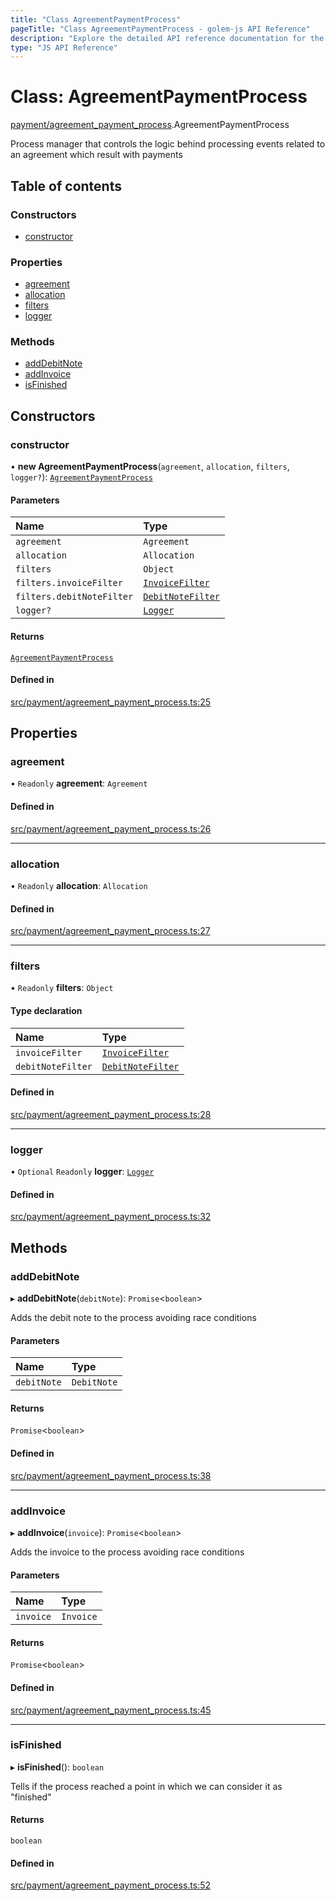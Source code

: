 ```yaml
---
title: "Class AgreementPaymentProcess"
pageTitle: "Class AgreementPaymentProcess - golem-js API Reference"
description: "Explore the detailed API reference documentation for the Class AgreementPaymentProcess within the golem-js SDK for the Golem Network."
type: "JS API Reference"
---
```

# Class: AgreementPaymentProcess

[payment/agreement\_payment\_process](../modules/payment_agreement_payment_process).AgreementPaymentProcess

Process manager that controls the logic behind processing events related to an agreement which result with payments

## Table of contents

### Constructors

- [constructor](payment_agreement_payment_process.AgreementPaymentProcess#constructor)

### Properties

- [agreement](payment_agreement_payment_process.AgreementPaymentProcess#agreement)
- [allocation](payment_agreement_payment_process.AgreementPaymentProcess#allocation)
- [filters](payment_agreement_payment_process.AgreementPaymentProcess#filters)
- [logger](payment_agreement_payment_process.AgreementPaymentProcess#logger)

### Methods

- [addDebitNote](payment_agreement_payment_process.AgreementPaymentProcess#adddebitnote)
- [addInvoice](payment_agreement_payment_process.AgreementPaymentProcess#addinvoice)
- [isFinished](payment_agreement_payment_process.AgreementPaymentProcess#isfinished)

## Constructors

### constructor

• **new AgreementPaymentProcess**(`agreement`, `allocation`, `filters`, `logger?`): [`AgreementPaymentProcess`](payment_agreement_payment_process.AgreementPaymentProcess)

#### Parameters

| Name | Type |
| :------ | :------ |
| `agreement` | `Agreement` |
| `allocation` | `Allocation` |
| `filters` | `Object` |
| `filters.invoiceFilter` | [`InvoiceFilter`](../modules/payment_service#invoicefilter) |
| `filters.debitNoteFilter` | [`DebitNoteFilter`](../modules/payment_service#debitnotefilter) |
| `logger?` | [`Logger`](../interfaces/utils_logger_logger.Logger) |

#### Returns

[`AgreementPaymentProcess`](payment_agreement_payment_process.AgreementPaymentProcess)

#### Defined in

[src/payment/agreement_payment_process.ts:25](https://github.com/golemfactory/golem-js/blob/9c218b4/src/payment/agreement_payment_process.ts#L25)

## Properties

### agreement

• `Readonly` **agreement**: `Agreement`

#### Defined in

[src/payment/agreement_payment_process.ts:26](https://github.com/golemfactory/golem-js/blob/9c218b4/src/payment/agreement_payment_process.ts#L26)

___

### allocation

• `Readonly` **allocation**: `Allocation`

#### Defined in

[src/payment/agreement_payment_process.ts:27](https://github.com/golemfactory/golem-js/blob/9c218b4/src/payment/agreement_payment_process.ts#L27)

___

### filters

• `Readonly` **filters**: `Object`

#### Type declaration

| Name | Type |
| :------ | :------ |
| `invoiceFilter` | [`InvoiceFilter`](../modules/payment_service#invoicefilter) |
| `debitNoteFilter` | [`DebitNoteFilter`](../modules/payment_service#debitnotefilter) |

#### Defined in

[src/payment/agreement_payment_process.ts:28](https://github.com/golemfactory/golem-js/blob/9c218b4/src/payment/agreement_payment_process.ts#L28)

___

### logger

• `Optional` `Readonly` **logger**: [`Logger`](../interfaces/utils_logger_logger.Logger)

#### Defined in

[src/payment/agreement_payment_process.ts:32](https://github.com/golemfactory/golem-js/blob/9c218b4/src/payment/agreement_payment_process.ts#L32)

## Methods

### addDebitNote

▸ **addDebitNote**(`debitNote`): `Promise`\<`boolean`\>

Adds the debit note to the process avoiding race conditions

#### Parameters

| Name | Type |
| :------ | :------ |
| `debitNote` | `DebitNote` |

#### Returns

`Promise`\<`boolean`\>

#### Defined in

[src/payment/agreement_payment_process.ts:38](https://github.com/golemfactory/golem-js/blob/9c218b4/src/payment/agreement_payment_process.ts#L38)

___

### addInvoice

▸ **addInvoice**(`invoice`): `Promise`\<`boolean`\>

Adds the invoice to the process avoiding race conditions

#### Parameters

| Name | Type |
| :------ | :------ |
| `invoice` | `Invoice` |

#### Returns

`Promise`\<`boolean`\>

#### Defined in

[src/payment/agreement_payment_process.ts:45](https://github.com/golemfactory/golem-js/blob/9c218b4/src/payment/agreement_payment_process.ts#L45)

___

### isFinished

▸ **isFinished**(): `boolean`

Tells if the process reached a point in which we can consider it as "finished"

#### Returns

`boolean`

#### Defined in

[src/payment/agreement_payment_process.ts:52](https://github.com/golemfactory/golem-js/blob/9c218b4/src/payment/agreement_payment_process.ts#L52)
